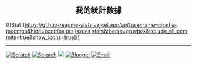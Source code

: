 ## <center>我的統計數據</center>
<!--![CharlieHandwriting](https://github-readme-stats.vercel.app/api/pin/?username=charlie-moomoo&repo=CharlieHandwriting)-->
[![Stat](https://github-readme-stats.vercel.app/api?username=charlie-moomoo&hide=contribs,prs,issues,stars&theme=gruvbox&include_all_commits=true&show_icons=true]()

<!--[![Scratch Recommended Project](https://cdn2.scratch.mit.edu/get_image/project/490426608_480x360.png)<br/>
進度條 100%Pen on Scratch]--><!--(https://scratch.mit.edu/projects/490426608/)-->
---
[![Scratch](https://cdn.icon-icons.com/icons2/2699/PNG/64/mit_scratch_logo_icon_170949.png)](https://scratch.mit.edu/users/kiwichang2017)
[![Scratch](https://cdn.icon-icons.com/icons2/2699/PNG/64/mit_scratch_logo_icon_170949.png)](https://scratch.mit.edu/users/charlie-moomoo)
<a href="https://charlie-moomoo.github.io/discord/"><img src="https://cdn.icon-icons.com/icons2/2108/PNG/64/discord_icon_130958.png" border="0" /></a>
[![Blogger](https://cdn.icon-icons.com/icons2/1996/PNG/64/blog_blogger_business_news_web_website_icon_123264.png)](https://charlie-moomoo.blogspot.com)
[![Email](https://cdn.icon-icons.com/icons2/272/PNG/64/Email_30017.png)](mailto:charliemoomoo@yandex.com)
